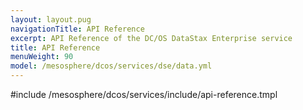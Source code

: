 ```yaml
---
layout: layout.pug
navigationTitle: API Reference
excerpt: API Reference of the DC/OS DataStax Enterprise service
title: API Reference
menuWeight: 90
model: /mesosphere/dcos/services/dse/data.yml
---
```


#include /mesosphere/dcos/services/include/api-reference.tmpl
